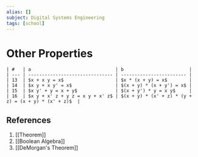 ```yaml
---
alias: []
subject: Digital Systems Engineering
tags: [school]
---
```

# Other Properties

```ad-info
| #   | a                               | b                        |
| --- | ------------------------------- | ------------------------ |
| 13  | $x + x y = x$                   | $x * (x + y) = x$        |
| 14  | $x y + x y' = x$                | $(x + y) * (x + y') = x$ |
| 15  | $x y' + y = x + y$              | $(x + y') * y = x y$     |
| 16  | $x y + x' z + y z = x y + x' z$ | $(x + y) * (x' + z) * (y + z) = (x + y) * (x' + z)$  |
```

## References
1. [[Theorem]]
2. [[Boolean Algebra]]
3. [[DeMorgan's Theorem]]